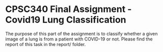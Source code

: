 # CPSC340 Final Assignment - Covid19 Lung Classification

The purpose of this part of the assignment is to classify whether a given image of a lung is from a patient with COVID-19 or not. Please find the report of this task in the report/ folder. 
